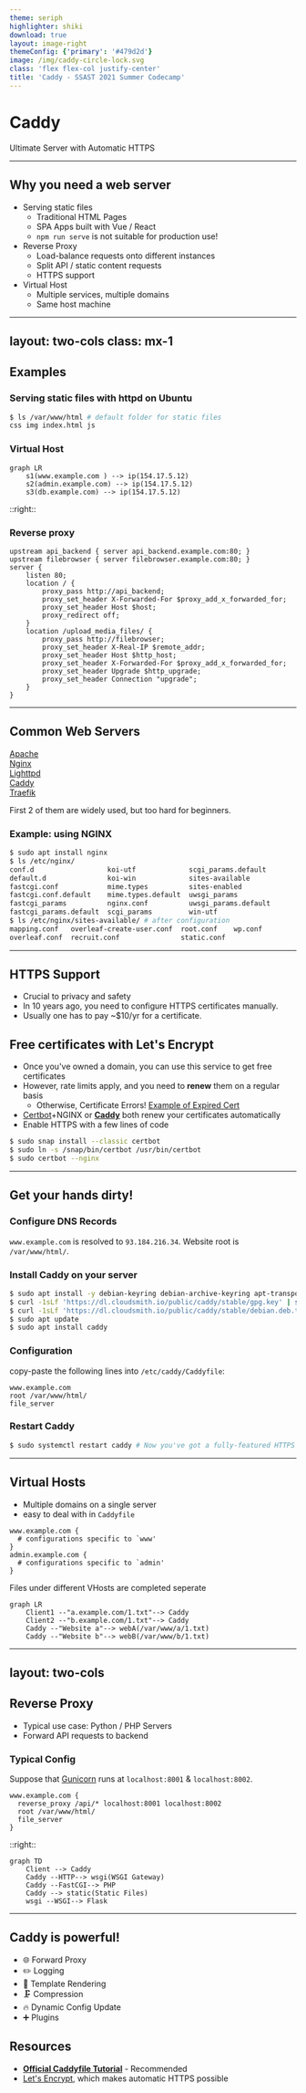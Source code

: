 ```yaml
---
theme: seriph
highlighter: shiki
download: true
layout: image-right
themeConfig: {'primary': '#479d2d'}
image: /img/caddy-circle-lock.svg
class: 'flex flex-col justify-center'
title: 'Caddy - SSAST 2021 Summer Codecamp'
---
```


<div>
<h1>Caddy</h1>
Ultimate Server with Automatic HTTPS
</div>

---

## Why you need a web server

- Serving static files
  - Traditional HTML Pages
  - SPA Apps built with Vue / React
  - `npm run serve` is not suitable for production use!
- Reverse Proxy
  - Load-balance requests onto different instances
  - Split API / static content requests
  - HTTPS support
- Virtual Host
  - Multiple services, multiple domains
  - Same host machine

---
layout: two-cols
class: mx-1
---

## Examples

### Serving static files with httpd on Ubuntu

```sh
$ ls /var/www/html # default folder for static files
css img index.html js
```

### Virtual Host

```mermaid
graph LR
    s1(www.example.com ) --> ip(154.17.5.12)
    s2(admin.example.com) --> ip(154.17.5.12)
    s3(db.example.com) --> ip(154.17.5.12)
```

::right::

### Reverse proxy

```nginx
upstream api_backend { server api_backend.example.com:80; }
upstream filebrowser { server filebrowser.example.com:80; }
server {
    listen 80;
    location / {
        proxy_pass http://api_backend;
        proxy_set_header X-Forwarded-For $proxy_add_x_forwarded_for;
        proxy_set_header Host $host;
        proxy_redirect off;
    }
    location /upload_media_files/ {
        proxy_pass http://filebrowser;
        proxy_set_header X-Real-IP $remote_addr;
        proxy_set_header Host $http_host;
        proxy_set_header X-Forwarded-For $proxy_add_x_forwarded_for;
        proxy_set_header Upgrade $http_upgrade;
        proxy_set_header Connection "upgrade";
    }
}
```

---

## Common Web Servers

<div>
  <div>
    <logos-apache class="inline" /><a href="https://httpd.apache.org/">Apache</a>
  </div>
  <div>
    <logos-nginx class="inline" /> <a href="https://nginx.org/en/">Nginx</a>
  </div>
  <div>
    <logos-lighttpd class="inline" /> <a href="https://www.lighttpd.net/">Lighttpd</a>
  </div>
  <div>
    <vscode-icons-file-type-caddy class="inline" /> <a href="https://caddyserver.com/">Caddy</a>
  </div>
  <div>
    <grommet-icons-golang class="inline" /> <a href="https://traefik.io/traefik/">Traefik</a>
  </div>
</div>

First 2 of them are widely used, but too hard for beginners.

### Example: using NGINX

```bash {4,5,7|9,10,11}
$ sudo apt install nginx
$ ls /etc/nginx/
conf.d                  koi-utf             scgi_params.default
default.d               koi-win             sites-available
fastcgi.conf            mime.types          sites-enabled
fastcgi.conf.default    mime.types.default  uwsgi_params
fastcgi_params          nginx.conf          uwsgi_params.default
fastcgi_params.default  scgi_params         win-utf
$ ls /etc/nginx/sites-available/ # after configuration
mapping.conf   overleaf-create-user.conf  root.conf    wp.conf
overleaf.conf  recruit.conf               static.conf
```

---

## HTTPS Support

- Crucial to privacy and safety
- In 10 years ago, you need to configure HTTPS certificates manually.
- Usually one has to pay ~$10/yr for a certificate.

## Free certificates with Let's Encrypt

- Once you've owned a domain, you can use this service to get free certificates
- However, rate limits apply, and you need to **renew** them on a regular basis
  - Otherwise, Certificate Errors! [Example of Expired Cert](https://expired.badssl.com/)
- [Certbot](https://certbot.eff.org/lets-encrypt/ubuntufocal-nginx)+NGINX or [**Caddy**](https://caddyserver.com/) both renew your certificates automatically
- Enable HTTPS with a few lines of code

```bash
$ sudo snap install --classic certbot
$ sudo ln -s /snap/bin/certbot /usr/bin/certbot
$ sudo certbot --nginx
```

---

## Get your hands dirty!

### Configure DNS Records

`www.example.com` is resolved to `93.184.216.34`. Website root is `/var/www/html/`.

### Install Caddy on your server

```bash
$ sudo apt install -y debian-keyring debian-archive-keyring apt-transport-https
$ curl -1sLf 'https://dl.cloudsmith.io/public/caddy/stable/gpg.key' | sudo apt-key add -
$ curl -1sLf 'https://dl.cloudsmith.io/public/caddy/stable/debian.deb.txt' | sudo tee /etc/apt/sources.list.d/caddy-stable.list
$ sudo apt update
$ sudo apt install caddy
```

### Configuration

copy-paste the following lines into `/etc/caddy/Caddyfile`:
```
www.example.com
root /var/www/html/
file_server
```

### Restart Caddy

```bash
$ sudo systemctl restart caddy # Now you've got a fully-featured HTTPS server!
```

---

## Virtual Hosts

- Multiple domains on a single server
- easy to deal with in `Caddyfile`

```
www.example.com {
  # configurations specific to `www'
}
admin.example.com {
  # configurations specific to `admin'
}
```

Files under different VHosts are completed seperate

```mermaid
graph LR
    Client1 --"a.example.com/1.txt"--> Caddy
    Client2 --"b.example.com/1.txt"--> Caddy
    Caddy --"Website a"--> webA(/var/www/a/1.txt)
    Caddy --"Website b"--> webB(/var/www/b/1.txt)
```

---
layout: two-cols
---

## Reverse Proxy

- Typical use case: Python / PHP Servers
- Forward API requests to backend

### Typical Config

Suppose that [Gunicorn](https://gunicorn.org/) runs at `localhost:8001` & `localhost:8002`.

```
www.example.com {
  reverse_proxy /api/* localhost:8001 localhost:8002
  root /var/www/html/
  file_server
}
```

::right::

```mermaid
graph TD
    Client --> Caddy
    Caddy --HTTP--> wsgi(WSGI Gateway)
    Caddy --FastCGI--> PHP
    Caddy --> static(Static Files)
    wsgi --WSGI--> Flask
```

---

## Caddy is powerful!

- 🌐 Forward Proxy
- ✏️ Logging
- 📗 Template Rendering
- 🗜️ Compression
- 🔥 Dynamic Config Update
- ➕ Plugins

## Resources

- [**Official Caddyfile Tutorial**](https://caddyserver.com/docs/caddyfile-tutorial) - Recommended
- [Let's Encrypt](https://letsencrypt.org/), which makes automatic HTTPS possible